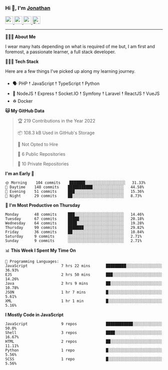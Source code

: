 ### Hi 👋, I'm [Jonathan](https://jonathan-d.ch) 

<p>
  <a href="https://www.twitter.com/redkill2108">
    <img src="https://img.shields.io/badge/twitter-%231DA1F2.svg?&style=for-the-badge&logo=twitter&logoColor=white" height=25>
  </a>
  <a href="https://www.linkedin.com/in/jdebetaz">
    <img src="https://img.shields.io/badge/linkedin-%230077B5.svg?&style=for-the-badge&logo=linkedin&logoColor=white" height=25>
  </a>
  <a href="https://www.instagram.com/jdebetaz/">
    <img src="https://img.shields.io/badge/instagram-%23E4405F.svg?&style=for-the-badge&logo=instagram&logoColor=white" height=25>
  </a>
  <a href="https://wakatime.com/@5c95ead1-71ee-4ecc-9a32-6c2b293dd432">
    <img src="https://wakatime.com/badge/user/5c95ead1-71ee-4ecc-9a32-6c2b293dd432.svg?style=for-the-badge" height=25 alt="Total time coded since Aug 23 2019" />
  </a>
</p>

-------

**🙋🏻‍♂️ About Me** 

<p>I wear many hats depending on what is required of me but, I am first and foremost, a passionate learner, a full stack developer.</p>

**👨🏻‍💻 Tech Stack** 

<p>Here are a few things I've picked up along my learning journey.</p>

- 🗣 PHP 𒑰 JavaScript 𒑰 TypeScript 𒑰 Python
- 🎒 NodeJS 𒑰 Express 𒑰 Socket.IO 𒑰 Symfony 𒑰 Laravel 𒑰 ReactJS 𒑰 VueJS
- ♽ Docker

<!--START_SECTION:waka-->
**🐱 My GitHub Data** 

> 🏆 219 Contributions in the Year 2022
 > 
> 📦 108.3 kB Used in GitHub's Storage 
 > 
> 🚫 Not Opted to Hire
 > 
> 📜 6 Public Repositories 
 > 
> 🔑 10 Private Repositories  
 > 
**I'm an Early 🐤** 

```text
🌞 Morning    104 commits    ███████░░░░░░░░░░░░░░░░░░   31.33% 
🌆 Daytime    148 commits    ███████████░░░░░░░░░░░░░░   44.58% 
🌃 Evening    51 commits     ███░░░░░░░░░░░░░░░░░░░░░░   15.36% 
🌙 Night      29 commits     ██░░░░░░░░░░░░░░░░░░░░░░░   8.73%

```
📅 **I'm Most Productive on Thursday** 

```text
Monday       48 commits     ███░░░░░░░░░░░░░░░░░░░░░░   14.46% 
Tuesday      67 commits     █████░░░░░░░░░░░░░░░░░░░░   20.18% 
Wednesday    64 commits     ████░░░░░░░░░░░░░░░░░░░░░   19.28% 
Thursday     99 commits     ███████░░░░░░░░░░░░░░░░░░   29.82% 
Friday       36 commits     ██░░░░░░░░░░░░░░░░░░░░░░░   10.84% 
Saturday     9 commits      ░░░░░░░░░░░░░░░░░░░░░░░░░   2.71% 
Sunday       9 commits      ░░░░░░░░░░░░░░░░░░░░░░░░░   2.71%

```


📊 **This Week I Spent My Time On** 

```text
💬 Programming Languages: 
JavaScript               7 hrs 22 mins       █████████░░░░░░░░░░░░░░░░   36.93% 
EJS                      2 hrs 50 mins       ███░░░░░░░░░░░░░░░░░░░░░░   14.26% 
Java                     2 hrs 9 mins        ██░░░░░░░░░░░░░░░░░░░░░░░   10.78% 
JSON                     1 hr 7 mins         █░░░░░░░░░░░░░░░░░░░░░░░░   5.61% 
XML                      1 hr 1 min          █░░░░░░░░░░░░░░░░░░░░░░░░   5.16%

```

**I Mostly Code in JavaScript** 

```text
JavaScript               9 repos             ████████████░░░░░░░░░░░░░   50.0% 
Shell                    3 repos             ████░░░░░░░░░░░░░░░░░░░░░   16.67% 
HTML                     2 repos             ██░░░░░░░░░░░░░░░░░░░░░░░   11.11% 
Python                   1 repo              █░░░░░░░░░░░░░░░░░░░░░░░░   5.56% 
SCSS                     1 repo              █░░░░░░░░░░░░░░░░░░░░░░░░   5.56%

```



<!--END_SECTION:waka-->
